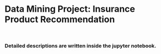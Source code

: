 # Data Mining Project: Insurance Product Recommendation
<br>
<h3>Detailed descriptions are written inside the jupyter notebook.</h3>
